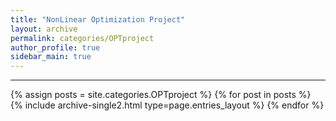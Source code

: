 ```yaml
---
title: "NonLinear Optimization Project"
layout: archive
permalink: categories/OPTproject
author_profile: true
sidebar_main: true
---
```


<!-- 공백이 포함되어 있는 카테고리 이름의 경우 site.categories.['a b c'] 이런식으로! -->

***

{% assign posts = site.categories.OPTproject %}
{% for post in posts %} {% include archive-single2.html type=page.entries_layout %} {% endfor %}
 
